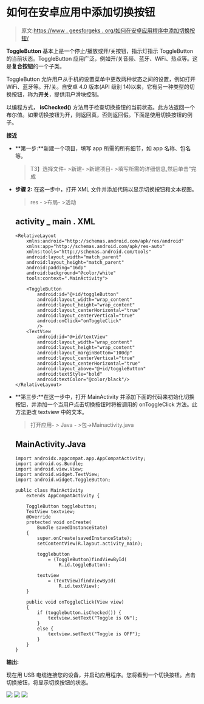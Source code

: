# 如何在安卓应用中添加切换按钮

> 原文:[https://www . geesforgeks . org/如何在安卓应用程序中添加切换按钮/](https://www.geeksforgeeks.org/how-to-add-toggle-button-in-an-android-application/)

**ToggleButton** 基本上是一个停止/播放或开/关按钮，指示灯指示 ToggleButton 的当前状态。ToggleButton 应用广泛，例如开/关音频、蓝牙、WiFi、热点等。这是**复合按钮**的一个子类。

ToggleButton 允许用户从手机的设置菜单中更改两种状态之间的设置，例如打开 WiFi、蓝牙等。开/关。自安卓 4.0 版本(API 级别 14)以来，它有另一种类型的切换按钮，称为**开关**，提供用户滑块控制。

以编程方式， **isChecked()** 方法用于检查切换按钮的当前状态。此方法返回一个布尔值。如果切换按钮为开，则返回真，否则返回假。下面是使用切换按钮的例子。

**接近**

*   **第一步:**新建一个项目，填写 app 所需的所有细节，如 app 名称、包名等。

    > T3】选择文件- >新建- >新建项目- >填写所需的详细信息,然后单击"完成

*   **步骤 2:** 在这一步中，打开 XML 文件并添加代码以显示切换按钮和文本视图。

    > res - >布局- >活动

    ## activity _ main . XML

    ```
    <RelativeLayout
        xmlns:android="http://schemas.android.com/apk/res/android"  
        xmlns:app="http://schemas.android.com/apk/res-auto"  
        xmlns:tools="http://schemas.android.com/tools"  
        android:layout_width="match_parent"  
        android:layout_height="match_parent"  
        android:padding="16dp"  
        android:background="@color/white"  
        tools:context=".MainActivity">  

        <ToggleButton  
            android:id="@+id/toggleButton"  
            android:layout_width="wrap_content"  
            android:layout_height="wrap_content"  
            android:layout_centerHorizontal="true"  
            android:layout_centerVertical="true"  
            android:onClick="onToggleClick"  
            />  
        <TextView  
            android:id="@+id/textView"  
            android:layout_width="wrap_content"  
            android:layout_height="wrap_content"  
            android:layout_marginBottom="100dp"  
            android:layout_centerVertical="true"  
            android:layout_centerHorizontal="true"  
            android:layout_above="@+id/toggleButton"
            android:textStyle="bold"  
            android:textColor="@color/black"/>  
    </RelativeLayout>  
    ```

*   **第三步:**在这一步中，打开 MainActivity 并添加下面的代码来初始化切换按钮，并添加一个当用户点击切换按钮时将被调用的 onToggleClick 方法。此方法更改 textview 中的文本。

    > 打开应用- > Java - >包->Mainactivity.java

    ## MainActivity.Java

    ```
    import androidx.appcompat.app.AppCompatActivity;
    import android.os.Bundle;
    import android.view.View;
    import android.widget.TextView;
    import android.widget.ToggleButton;

    public class MainActivity
        extends AppCompatActivity {

        ToggleButton togglebutton;
        TextView textview;
        @Override
        protected void onCreate(
            Bundle savedInstanceState)
        {
            super.onCreate(savedInstanceState);
            setContentView(R.layout.activity_main);

            togglebutton
                = (ToggleButton)findViewById(
                    R.id.toggleButton);

            textview
                = (TextView)findViewById(
                    R.id.textView);
        }

        public void onToggleClick(View view)
        {
            if (togglebutton.isChecked()) {
                textview.setText("Toggle is ON");
            }
            else {
                textview.setText("Toggle is OFF");
            }
        }
    }
    ```

**输出:**

现在用 USB 电缆连接您的设备，并启动应用程序。您将看到一个切换按钮。点击切换按钮，将显示切换按钮的状态。

![](img/4a7c5d10e5d88159b93be9b721991c32.png) ![](img/94f94ec1b64222722a62cfa405ccaf46.png) ![](img/1c22f0c9a7c71e38df029df599815e40.png)
